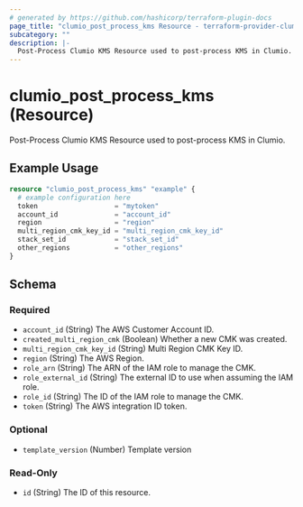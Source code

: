 ```yaml
---
# generated by https://github.com/hashicorp/terraform-plugin-docs
page_title: "clumio_post_process_kms Resource - terraform-provider-clumio-internal"
subcategory: ""
description: |-
  Post-Process Clumio KMS Resource used to post-process KMS in Clumio.
---
```


# clumio_post_process_kms (Resource)

Post-Process Clumio KMS Resource used to post-process KMS in Clumio.

## Example Usage

```terraform
resource "clumio_post_process_kms" "example" {
  # example configuration here
  token                   = "mytoken"
  account_id              = "account_id"
  region                  = "region"
  multi_region_cmk_key_id = "multi_region_cmk_key_id"
  stack_set_id            = "stack_set_id"
  other_regions           = "other_regions"
}
```

<!-- schema generated by tfplugindocs -->
## Schema

### Required

- `account_id` (String) The AWS Customer Account ID.
- `created_multi_region_cmk` (Boolean) Whether a new CMK was created.
- `multi_region_cmk_key_id` (String) Multi Region CMK Key ID.
- `region` (String) The AWS Region.
- `role_arn` (String) The ARN of the IAM role to manage the CMK.
- `role_external_id` (String) The external ID to use when assuming the IAM role.
- `role_id` (String) The ID of the IAM role to manage the CMK.
- `token` (String) The AWS integration ID token.

### Optional

- `template_version` (Number) Template version

### Read-Only

- `id` (String) The ID of this resource.


